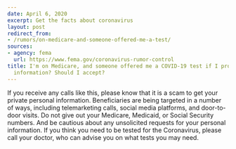 ```yaml
---
date: April 6, 2020
excerpt: Get the facts about coronavirus
layout: post
redirect_from:
- /rumors/on-medicare-and-someone-offered-me-a-test/
sources:
- agency: fema
  url: https://www.fema.gov/coronavirus-rumor-control
title: I'm on Medicare, and someone offered me a COVID-19 test if I provide my Medicare
  information? Should I accept?
---
```


If you receive any calls like this, please know that it is a scam to get your private personal information. Beneficiaries are being targeted in a number of ways, including telemarketing calls, social media platforms, and door-to-door visits. Do not give out your Medicare, Medicaid, or Social Security numbers. And be cautious about any unsolicited requests for your personal information. If you think you need to be tested for the Coronavirus, please call your doctor, who can advise you on what tests you may need.